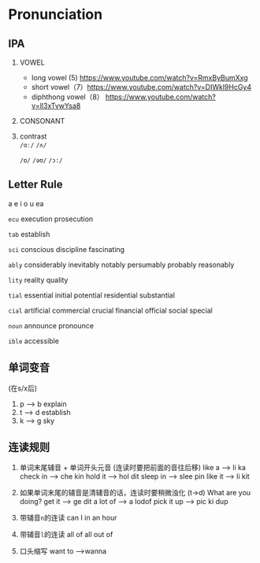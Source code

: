 # Pronunciation

## IPA
1. VOWEL
   - long vowel (5) https://www.youtube.com/watch?v=RmxByBumXxg
   - short vowel（7）https://www.youtube.com/watch?v=DIWkl9HcGy4
   - diphthong vowel（8） https://www.youtube.com/watch?v=lI3xTvwYsa8

2. CONSONANT

3. contrast  
    `/ɑː/`   `/ʌ/`

    `/ɒ/` `/əʊ/` `/ɔ:/`


##  Letter Rule
a
e
i
o
u
ea

`ecu`
execution
prosecution

`tab`
establish

`sci`
conscious
discipline
fascinating

`ably`
considerably
inevitably
notably
persumably
probably
reasonably

`lity`
reality
quality

`tial` 
essential
initial
potential
residential
substantial

`cial`
artificial
commercial
crucial
financial
official
social
special

`noun`
announce
pronounce

`ible`
accessible

## 单词变音
(在s/x后)
1. p --> b
   explain
2. t --> d
   establish
3. k --> g
   sky

## 连读规则
1. 单词末尾辅音 + 单词开头元音
(连读时要把前面的音往后移)
like a --> li ka
check in --> che kin
hold it --> hol dit
sleep in --> slee pin
like it --> li kit

2. 如果单词末尾的辅音是清辅音的话，连读时要稍微浊化
(t->d)
What are you doing?
get it --> ge dit
a lot of --> a lodof
pick it up --> pic ki dup

3. 带辅音`n`的连读
can I
in an hour

4. 带辅音`l`的连读
all of
all out of

5. 口头缩写
want to -->wanna
